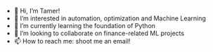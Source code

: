 - 👋 Hi, I’m Tamer! 
- 👀 I’m interested in automation, optimization and Machine Learning 
- 🌱 I’m currently learning the foundation of Python
- 💞️ I’m looking to collaborate on finance-related ML projects  
- 📫 How to reach me: shoot me an email! 

<!---
tqafiti/tqafiti is a ✨ special ✨ repository because its `README.md` (this file) appears on your GitHub profile.
You can click the Preview link to take a look at your changes.
--->
